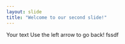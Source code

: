 ```yaml
---
layout: slide
title: "Welcome to our second slide!"
---
```

Your text
Use the left arrow to go back!
fssdf
